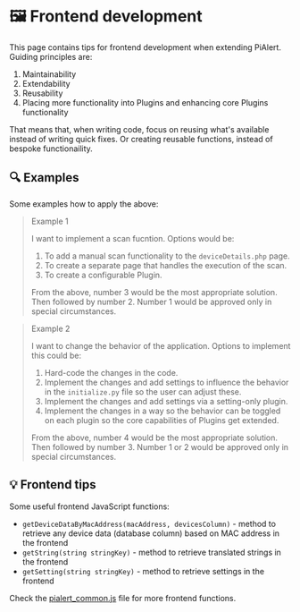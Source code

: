 # 🖼 Frontend development 

This page contains tips for frontend development when extending PiAlert. Guiding principles are:

1. Maintainability
2. Extendability
3. Reusability
4. Placing more functionality into Plugins and enhancing core Plugins functionality

That means that, when writing code, focus on reusing what's available instead of writing quick fixes. Or creating reusable functions, instead of bespoke functionaility. 

## 🔍 Examples

Some examples how to apply the above:

> Example 1
> 
> I want to implement a scan fucntion. Options would be:
>
> 1. To add a manual scan functionality to the `deviceDetails.php` page. 
> 2. To create a separate page that handles the execution of the scan.
> 3. To create a configurable Plugin.
>
> From the above, number 3 would be the most appropriate solution. Then followed by number 2. Number 1 would be approved only in special circumstances.

> Example 2
>
> I want to change the behavior of the application. Options to implement this could be:
>
> 1. Hard-code the changes in the code.
> 2. Implement the changes and add settings to influence the behavior in the `initialize.py` file so the user can adjust these.
> 3. Implement the changes and add settings via a setting-only plugin.
> 4. Implement the changes in a way so the behavior can be toggled on each plugin so the core capabilities of Plugins get extended.
> 
> From the above, number 4 would be the most appropriate solution. Then followed by number 3. Number 1 or 2 would be approved only in special circumstances.

## 💡 Frontend tips 

Some useful frontend JavaScript functions:

- `getDeviceDataByMacAddress(macAddress, devicesColumn)` - method to retrieve any device data (database column) based on MAC address in the frontend 
- `getString(string stringKey)` - method to retrieve translated strings in the frontend 
- `getSetting(string stringKey)` - method to retrieve settings in the frontend 


Check the [pialert_common.js](https://github.com/jokob-sk/NetAlertX/blob/main-2023-06-10/front/js/pialert_common.js) file for more frontend functions.